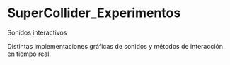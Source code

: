 # SuperCollider_Experimentos
Sonidos interactivos

Distintas implementaciones gráficas de sonidos y métodos de interacción en tiempo real.
